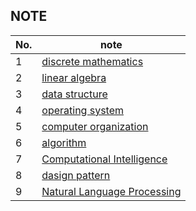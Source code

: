 ## NOTE
| No. | note                                                                                                                      |
| --- | ------------------------------------------------------------------------------------------------------------------------- |
| 1   | [discrete mathematics](https://github.com/tenkai0812/Obsidian/blob/main/discrete%20mathematics/discrete%20mathematics.md) |
| 2   | [linear algebra](https://github.com/tenkai0812/Obsidian/blob/main/linear%20algrebra/linear%20algebra.md)                                                                                                         |
| 3   | [data structure](https://github.com/tenkai0812/Obsidian/blob/main/data%20structure/data%20structure.md)                                                                                                          |
| 4   | [operating system](https://github.com/tenkai0812/Obsidian/blob/main/operating%20system/operating%20system.md)                                                                                                        |
| 5   | [computer organization](https://github.com/tenkai0812/Obsidian/blob/main/computer%20organization/computer%20organization.md)                                                                                                   |
| 6   | [algorithm](https://github.com/tenkai0812/Obsidian/blob/main/algorithm/algorithm.md)                                                                                                               |
| 7   | [Computational Intelligence]([https://github.com/tenkai0812/Obsidian/blob/main/deep%20learning/deep%20learning.md](https://github.com/tenkai0812/Obsidian/blob/main/Computational%20Intelligence/Computational%20Intelligence.md))                                                                                                           |
| 8   | [dasign pattern](https://github.com/tenkai0812/Obsidian/blob/main/design%20patterns/design%20pattern.md)                                                                                                          |
| 9   | [Natural Language Processing](https://github.com/tenkai0812/Obsidian/blob/main/NLP%20Learning/Natural%20Language%20Processing.md)                                                                                                                          |


